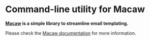 # Command-line utility for Macaw

**[Macaw](https://macaw.email/) is a simple library to streamline email templating.**

Please check the [Macaw documentation](https://macaw.email/) for more information.
